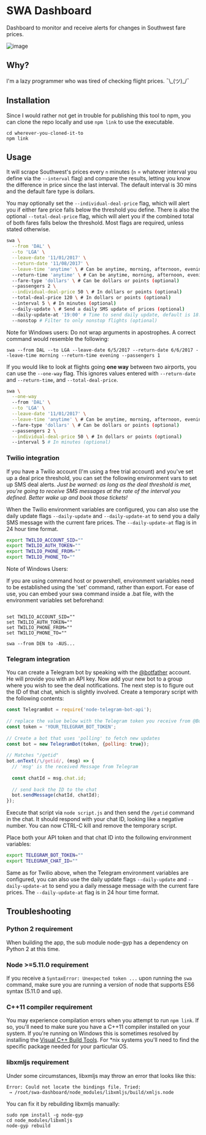 # SWA Dashboard
Dashboard to monitor and receive alerts for changes in Southwest fare prices.

![image](https://cloud.githubusercontent.com/assets/6979737/17744714/99f15da2-646e-11e6-8f13-60c716f1e865.png)

## Why?
I'm a lazy programmer who was tired of checking flight prices. ¯\\\_(ツ)\_/¯

## Installation
Since I would rather not get in trouble for publishing this tool to npm, you can
clone the repo locally and use `npm link` to use the executable.
```
cd wherever-you-cloned-it-to
npm link
```

## Usage
It will scrape Southwest's prices every `n` minutes (`n` = whatever interval you
define via the `--interval` flag) and compare the results, letting you know the
difference in price since the last interval. The default interval is 30 mins and
the default fare type is dollars.

You may optionally set the `--individual-deal-price` flag, which will alert you
if either fare price falls below the threshold you define. There is also the
optional `--total-deal-price` flag, which will alert you if the combined total
of both fares falls below the threshold. Most flags are required, unless stated
otherwise.

```bash
swa \
  --from 'DAL' \
  --to 'LGA' \
  --leave-date '11/01/2017' \
  --return-date '11/08/2017' \
  --leave-time 'anytime' \ # Can be anytime, morning, afternoon, evening (optional)
  --return-time 'anytime' \ # Can be anytime, morning, afternoon, evening (optional)
  --fare-type 'dollars' \ # Can be dollars or points (optional)
  --passengers 2 \
  --individual-deal-price 50 \ # In dollars or points (optional)
  --total-deal-price 120 \ # In dollars or points (optional)
  --interval 5 \ # In minutes (optional)
  --daily-update \ # Send a daily SMS update of prices (optional)
  --daily-update-at '19:00' # Time to send daily update, default is 18:00/6pm (optional)
  --nonstop # Filter to only nonstop flights (optional)
```
Note for Windows users: Do not wrap arguments in apostrophes. A correct command would resemble the following:

```
swa --from DAL --to LGA --leave-date 6/5/2017 --return-date 6/6/2017 --leave-time morning --return-time evening --passengers 1
```

If you would like to look at flights going **one way** between two airports, you can use the `--one-way` flag. This ignores values entered with `--return-date` and `--return-time`, and `--total-deal-price`.

```bash
swa \
  --one-way
  --from 'DAL' \
  --to 'LGA' \
  --leave-date '11/01/2017' \
  --leave-time 'anytime' \ # Can be anytime, morning, afternoon, evening (optional)
  --fare-type 'dollars' \ # Can be dollars or points (optional)
  --passengers 2 \
  --individual-deal-price 50 \ # In dollars or points (optional)
  --interval 5 # In minutes (optional)
```

### Twilio integration
If you have a Twilio account (I'm using a free trial account) and you've set up
a deal price threshold, you can set the following environment vars to set up SMS
deal alerts. _Just be warned: as long as the deal threshold is met, you're going
to receive SMS messages at the rate of the interval you defined. Better wake up
and book those tickets!_

When the Twilio environment variables are configured, you can also use the daily
update flags `--daily-update` and `--daily-update-at` to send you a daily SMS
message with the current fare prices. The `--daily-update-at` flag is in 24
hour time format.

```bash
export TWILIO_ACCOUNT_SID=""
export TWILIO_AUTH_TOKEN=""
export TWILIO_PHONE_FROM=""
export TWILIO_PHONE_TO=""
```
Note of Windows Users:

If you are using command host or powershell, environment variables need to be established using the 'set' command, rather than export. For ease of use, you can embed your swa command inside a .bat file, with the environment variables set beforehand:

```@echo off

set TWILIO_ACCOUNT_SID=""
set TWILIO_AUTH_TOKEN=""
set TWILIO_PHONE_FROM=""
set TWILIO_PHONE_TO=""

swa --from DEN to -AUS...
```

### Telegram integration
You can create a Telegram bot by speaking with the [@botfather](https://telegram.me/BotFather)
account.  He will provide you with an API key.  Now add your new bot to a group where you
wish to see the deal notifications.  The next step is to figure out the ID of that chat, which
is slightly involved.  Create a temporary script with the following contents:

```js
const TelegramBot = require('node-telegram-bot-api');
 
// replace the value below with the Telegram token you receive from @BotFather 
const token = 'YOUR_TELEGRAM_BOT_TOKEN';
 
// Create a bot that uses 'polling' to fetch new updates 
const bot = new TelegramBot(token, {polling: true});
 
// Matches "/getid"
bot.onText(/\/getid/, (msg) => {
  // 'msg' is the received Message from Telegram 
 
  const chatId = msg.chat.id;
 
  // send back the ID to the chat
  bot.sendMessage(chatId, chatId);
});
```

Execute that script via `node script.js` and then send the `/getid` command in the chat.
It should respond with your chat ID, looking like a negative number.  You can now
CTRL-C kill and remove the temporary script.

Place both your API token and that chat ID into the following environment variables:
```bash
export TELEGRAM_BOT_TOKEN=""
export TELEGRAM_CHAT_ID=""
```

Same as for Twilio above, when the Telegram environment variables are configured, you
can also use the daily update flags `--daily-update` and `--daily-update-at` to send
you a daily message message with the current fare prices. The `--daily-update-at` flag
is in 24 hour time format.

## Troubleshooting

### Python 2 requirement
When building the app, the sub module node-gyp has a dependency on Python 2 at this time.

### Node >=5.11.0 requirement
If you receive a ``SyntaxError: Unexpected token ...`` upon running the `swa`
command, make sure you are running a version of node that supports ES6
syntax (5.11.0 and up).

### C++11 compiler requirement
You may experience compilation errors when you attempt to run `npm link`.  If so,
you'll need to make sure you have a C++11 compiler installed on your system.
If you're running on Windows this is sometimes resolved by installing the [Visual C++
Build Tools](http://landinghub.visualstudio.com/visual-cpp-build-tools).  For \*nix
systems you'll need to find the specific package needed for your particular OS.

### libxmljs requirement
Under some circumstances, libxmljs may throw an error that looks like this:

```
Error: Could not locate the bindings file. Tried:
 → /root/swa-dashboard/node_modules/libxmljs/build/xmljs.node
```

You can fix it by rebuilding libxmljs manually:

```
sudo npm install -g node-gyp
cd node_modules/libxmljs
node-gyp rebuild
```
